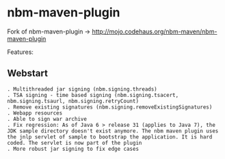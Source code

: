 nbm-maven-plugin
================

Fork of nbm-maven-plugin -> http://mojo.codehaus.org/nbm-maven/nbm-maven-plugin

Features:

Webstart
--------

    . Multithreaded jar signing (nbm.signing.threads)
    . TSA signing - time based signing (nbm.signing.tsacert, nbm.signing.tsaurl, nbm.signing.retryCount)
    . Remove existing signatures (nbm.signing.removeExistingSignatures)
    . Webapp resources
    . Able to sign war archive
    . Fix regression: As of Java 6 > release 31 (applies to Java 7), the JDK sample directory doesn't exist anymore. The nbm maven plugin uses the jnlp servlet of sample to bootstrap the application. It is hard coded. The servlet is now part of the plugin
    . More robust jar signing to fix edge cases
